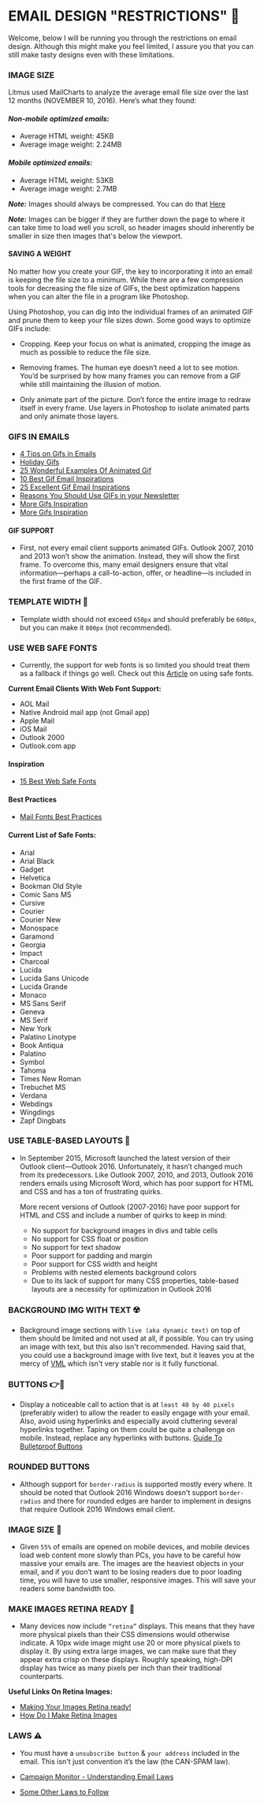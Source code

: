 # **EMAIL DESIGN** "RESTRICTIONS" 🎉
Welcome, below I will be running you through the restrictions on email design. Although this might make you feel limited, I assure you that you can still make tasty designs even with these limitations.
### IMAGE SIZE
Litmus used MailCharts to analyze the average email file size over the last 12 months (NOVEMBER 10, 2016). Here’s what they found:
#### ***Non-mobile optimized emails:***

- Average HTML weight: 45KB
- Average image weight: 2.24MB

#### ***Mobile optimized emails:***

- Average HTML weight: 53KB
- Average image weight: 2.7MB

***Note:*** Images should always be compressed. You can do that [Here](https://compressjpeg.com/)

***Note:*** Images can be bigger if they are further down the page to where it can take time to load well you scroll, so header images should inherently be smaller in size then images that's below the viewport.

#### SAVING A WEIGHT
No matter how you create your GIF, the key to incorporating it into an email is keeping the file size to a minimum. While there are a few compression tools for decreasing the file size of GIFs, the best optimization happens when you can alter the file in a program like Photoshop.

Using Photoshop, you can dig into the individual frames of an animated GIF and prune them to keep your file sizes down. Some good ways to optimize GIFs include:

- Cropping. Keep your focus on what is animated, cropping the image as much as possible to reduce the file size.

- Removing frames. The human eye doesn’t need a lot to see motion. You’d be surprised by how many frames you can remove from a GIF while still maintaining the illusion of motion.

- Only animate part of the picture. Don’t force the entire image to redraw itself in every frame. Use layers in Photoshop to isolate animated parts and only animate those layers.

### GIFS IN EMAILS
- [4 Tips on Gifs in Emails](https://emaildesign.beefree.io/2015/12/animated-gifs-in-email-marketing)
- [Holiday Gifs](https://blog.aweber.com/email-marketing/the-2016-holiday-gif-guide.htm)
- [25 Wonderful Examples Of Animated Gif](https://mailbakery.com/blog/25-wonderful-examples-of-animated-gifs-in-email-marketing-templates/)
- [10 Best Gif Email Inspirations](https://emailmonks.com/blog/email-marketing/10-best-gif-email-inspirations)
- [25 Excellent Gif Email Inspirations](https://mailbakery.com/blog/25-excellent-examples-of-gif-illustrations-in-email-marketing-the-sequel)
- [Reasons You Should Use GIFs in your Newsletter](https://blog.mailerlite.com/gif-images-in-newsletter)
- [More Gifs Inspiration](https://blog.ometria.com/gifs-in-email-marketing)
- [More Gifs Inspiration](https://www.pinterest.com/pin/387098530445479906)

#### GIF SUPPORT
- First, not every email client supports animated GIFs. Outlook 2007, 2010 and 2013 won’t show the animation. Instead, they will show the first frame. To overcome this, many email designers ensure that vital information—perhaps a call-to-action, offer, or headline—is included in the first frame of the GIF.

### TEMPLATE WIDTH 📐
- Template width should not exceed `650px` and should preferably be `600px`, but you can make it `800px` (not recommended).


### USE WEB SAFE FONTS
- Currently, the support for web fonts is so limited you should treat them as a fallback if things go well. Check out this  [Article](http://www.adestra.com/what-need-know-using-fonts-in-email/) on using safe fonts.

**Current Email Clients With Web Font Support:**
- AOL Mail
- Native Android mail app (not Gmail app)
- Apple Mail
- iOS Mail
- Outlook 2000
- Outlook.com app

#### Inspiration
- [15 Best Web Safe Fonts](https://websitesetup.org/web-safe-fonts-html-css)


#### Best Practices
- [Mail Fonts Best Practices](https://emaildesign.beefree.io/2016/05/email-fonts-best-practices)

#### **Current List of Safe Fonts:**
  - Arial
  - Arial Black
  - Gadget
  - Helvetica
  - Bookman Old Style
  - Comic Sans MS
  - Cursive
  - Courier
  - Courier New
  - Monospace
  - Garamond
  - Georgia
  - Impact
  - Charcoal
  - Lucida
  - Lucida Sans Unicode
  - Lucida Grande
  - Monaco
  - MS Sans Serif
  - Geneva
  - MS Serif
  - New York
  - Palatino Linotype
  - Book Antiqua
  - Palatino
  - Symbol
  - Tahoma
  - Times New Roman
  - Trebuchet MS
  - Verdana
  - Webdings
  - Wingdings
  - Zapf Dingbats

### USE TABLE-BASED LAYOUTS 📰
- In September 2015, Microsoft launched the latest version of their Outlook client—Outlook 2016. Unfortunately, it hasn’t changed much from its predecessors. Like Outlook 2007, 2010, and 2013, Outlook 2016 renders emails using Microsoft Word, which has poor support for HTML and CSS and has a ton of frustrating quirks.

   More recent versions of Outlook (2007-2016) have poor support for HTML and CSS and include a number of quirks to keep in mind:

  - No support for background images in divs and table cells
  - No support for CSS float or position
  - No support for text shadow
  - Poor support for padding and margin
  - Poor support for CSS width and height
  - Problems with nested elements background colors
  - Due to its lack of support for many CSS properties, table-based layouts are a necessity for optimization in Outlook 2016

### BACKGROUND IMG WITH TEXT ☢️
- Background image sections with `live (aka dynamic text)` on top of them should be limited and not used at all, if possible. You can try using an image with text, but this also isn't recommended. Having said that, you could use a background image with live text, but it leaves you at the mercy of [VML](https://www.emailonacid.com/blog/article/email-development/emailology_vector_markup_language_and_backgrounds) which isn't very stable nor is it fully functional.

### BUTTONS 👉📱
- Display a noticeable call to action that is at `least 40 by 40 pixels` (preferably wider) to allow the reader to easily engage with your email. Also, avoid using hyperlinks and especially avoid cluttering several hyperlinks together. Taping on them could be quite a challenge on mobile. Instead, replace any hyperlinks with buttons.
[Guide  To Bulletproof Buttons](https://litmus.com/blog/a-guide-to-bulletproof-buttons-in-email-design)

### ROUNDED BUTTONS
- Although support for `border-radius` is supported mostly every where. It should be noted that Outlook 2016 Windows doesn't support `border-radius` and there for rounded edges are harder to implement in designs that require Outlook 2016 Windows email client.

### IMAGE SIZE 🗻
- Given `55%` of emails are opened on mobile devices, and mobile devices load web content more slowly than PCs, you have to be careful how massive your emails are. The images are the heaviest objects in your email, and if you don’t want to be losing readers due to poor loading time, you will have to use smaller, responsive images. This will save your readers some bandwidth too.

### MAKE IMAGES RETINA READY 🌋
- Many devices now include `“retina”` displays. This means that they have more physical pixels than their CSS dimensions would otherwise indicate. A 10px wide image might use 20 or more physical pixels to display it. By using extra large images, we can make sure that they appear extra crisp on these displays. Roughly speaking, high-DPI display has twice as many pixels per inch than their traditional counterparts.

**Useful Links On Retina Images:**
- [Making Your Images Retina ready!](https://creativemarket.com/blog/how-to-make-your-blog-post-images-retina-friendly)
- [How Do I Make Retina Images](https://www.mightybytes.com/blog/make-retina-images-website)

### LAWS ⚠️
- You must have a `unsubscribe button` & `your address` included in the email. This isn't just convention it’s the law (the CAN-SPAM law).


- [Campaign Monitor - Understanding Email Laws](https://www.campaignmonitor.com/resources/guides/understanding-emails-laws-regulations/)
- [Some Other Laws to Follow](http://www.verticalresponse.com/blog/its-the-law-7-email-marketing-rules-you-should-know)
